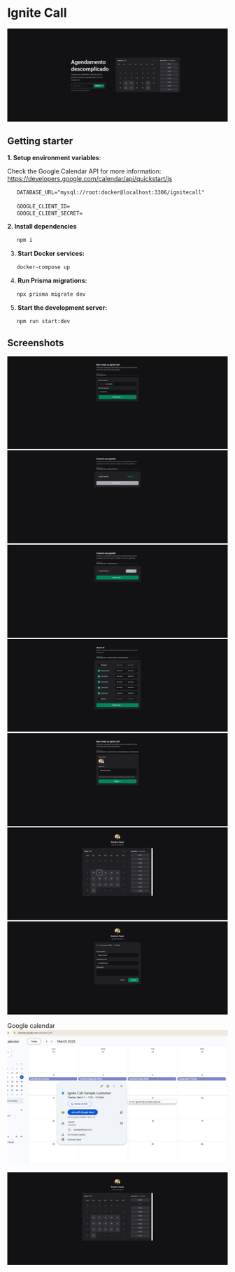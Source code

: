 # Ignite Call

![App Screen](screenshots/01.png)

## Getting starter

**1. Setup environment variables**:

Check the Google Calendar API for more information: https://developers.google.com/calendar/api/quickstart/js
```env
   DATABASE_URL="mysql://root:docker@localhost:3306/ignitecall"

   GOOGLE_CLIENT_ID=
   GOOGLE_CLIENT_SECRET=
```

**2. Install dependencies**

```bash
   npm i
```

3. **Start Docker services:**

```bash
   docker-compose up
```

4. **Run Prisma migrations:**

```bash
   npx prisma migrate dev
```

5. **Start the development server:**

```bash
   npm run start:dev
```

## Screenshots

![App Screen](screenshots/02.png)
![App Screen](screenshots/03.png)
![App Screen](screenshots/04.png)
![App Screen](screenshots/05.png)
![App Screen](screenshots/06.png)
![App Screen](screenshots/07.png)
![App Screen](screenshots/08.png)

Google calendar
![App Screen](screenshots/09.png)

![App Screen](screenshots/10.png)
